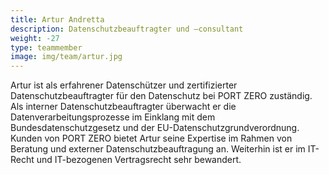 ```yaml
---
title: Artur Andretta
description: Datenschutzbeauftragter und –consultant
weight: -27
type: teammember
image: img/team/artur.jpg
---
```


Artur ist als erfahrener Datenschützer und zertifizierter
Datenschutzbeauftragter für den Datenschutz bei PORT ZERO zuständig. Als
interner Datenschutzbeauftragter überwacht er die Datenverarbeitungsprozesse im
Einklang mit dem Bundesdatenschutzgesetz und der EU-Datenschutzgrundverordnung.
Kunden von PORT ZERO bietet Artur seine Expertise im Rahmen von Beratung und
externer Datenschutzbeauftragung an. Weiterhin ist er im IT-Recht und
IT-bezogenen Vertragsrecht sehr bewandert.
